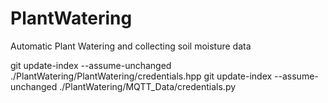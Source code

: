 # PlantWatering
Automatic Plant Watering and collecting soil moisture data

git update-index --assume-unchanged ./PlantWatering/PlantWatering/credentials.hpp
git update-index --assume-unchanged ./PlantWatering/MQTT_Data/credentials.py
